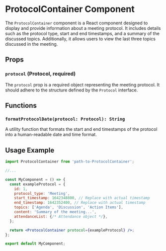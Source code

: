 # ProtocolContainer Component

The `ProtocolContainer` component is a React component designed to display and provide information about a meeting protocol. It includes details such as the protocol type, start and end timestamps, and a summary of the discussed topics. Additionally, it allows users to view the last three topics discussed in the meeting.

## Props

### `protocol` (Protocol, required)

The `protocol` prop is a required object representing the meeting protocol. It should adhere to the structure defined by the `Protocol` interface.

## Functions

### `formatProtocolDate(protocol: Protocol): String`

A utility function that formats the start and end timestamps of the protocol into a human-readable date and time format.

## Usage Example

```jsx
import ProtocolContainer from 'path-to-ProtocolContainer';

//...

const MyComponent = () => {
  const exampleProtocol = {
    id: 1,
    protocol_type: 'Meeting',
    start_timestamp: 1642348800, // Replace with actual timestamp
    end_timestamp: 1642352400, // Replace with actual timestamp
    topics: ['Agenda', 'Discussion', 'Action Items'],
    content: 'Summary of the meeting...',
    attendanceList: {/* Attendance object */},
  };

  return <ProtocolContainer protocol={exampleProtocol} />;
};

export default MyComponent;
```